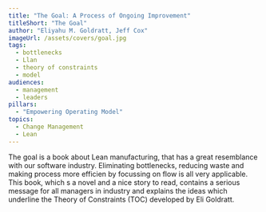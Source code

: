```yaml
---
title: "The Goal: A Process of Ongoing Improvement" 
titleShort: "The Goal"
author: "Eliyahu M. Goldratt, Jeff Cox"
imageUrl: /assets/covers/goal.jpg
tags:
  - bottlenecks
  - Llan
  - theory of constraints
  - model
audiences: 
  - management
  - leaders
pillars:
  - "Empowering Operating Model"
topics:
  - Change Management
  - Lean
---
```


The goal is a book about Lean manufacturing, that has a great resemblance with our software industry. Eliminating bottlenecks, reducing waste and making process more efficien by focussing on flow is all very applicable.
This book, which s a novel and a nice story to read, contains a serious message for all managers in industry and explains the ideas which underline the Theory of Constraints (TOC) developed by Eli Goldratt.
